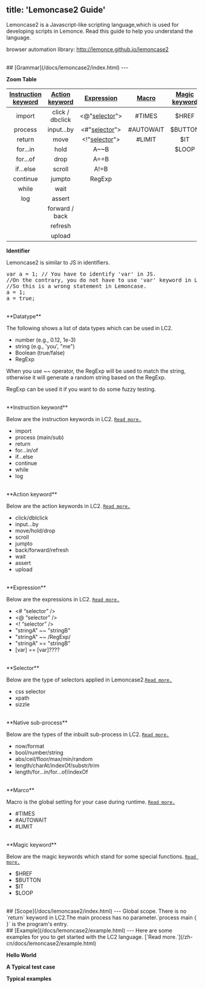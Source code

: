 title: 'Lemoncase2 Guide'
---
Lemoncase2 is a Javascript-like scripting language,which is used for developing scripts in Lemonce. Read this guide to help you understand the language.

browser automation library: http://lemonce.github.io/lemoncase2

<br/>
## [Grammar](/docs/lemoncase2/index.html)
---

**Zoom Table**

|[Instruction keyword](/docs/lemoncase2/instructionkeyword.html)|[Action keyword](/docs/lemoncase2/actionkeyword.html)|[Expression](/docs/lemoncase2/expression.html) |[Macro](/docs/lemoncase2/macro.html)|[Magic keyword](/docs/lemoncase2/magic.html)
|:--------------:|:---------:|:-----------:|:-------:|:-------:|
|import          |click / dbclick      |<@"[selector](/docs/lemoncase2/selector.html)"> |#TIMES   |$HREF  |
|process              |input...by    |<#"[selector](/docs/lemoncase2/selector.html)"> |#AUTOWAIT|$BUTTON|
|return         |move |<!"[selector](/docs/lemoncase2/selector.html)"> |#LIMIT   |$IT    |
|for...in          |hold       |A~~B         |         |$LOOP  |
|for...of        |drop       |A==B         |||         
|if...else        |scroll       |A!=B         |||         
|continue       |jumpto     |RegExp       |||         
|while        |wait     ||||          
|log           |assert       ||||           
|             |forward / back     ||||          
|                |refresh    ||||          
|                |upload      ||||   |       

**Identifier** 

Lemoncase2 is similar to JS in identifiers.
<pre class='sublemon'>
var a = 1; // You have to identify 'var' in JS.
//On the contrary, you do not have to use 'var' keyword in LC2.
//So this is a wrong statement in Lemoncase.
a = 1;
a = true;</pre>

<br/>
**Datatype**

The following shows a list of data types which can be used in LC2.
- number (e.g., 0.12, 1e-3)
- string (e.g., 'you', "me")
- Boolean (true/false)
- RegExp

When you use ~~ operator, the RegExp will be used to match the string, otherwise it will generate a random string based on the RegExp.

RegExp can be used it if you want to do some fuzzy testing.

<br/>
**Instruction keyword** 

Below are the instruction keywords in LC2. [`Read more.`](/docs/lemoncase2/instructionkeyword.html)
- import
- process (main/sub)
- return
- for...in/of
- if...else
- continue
- while
- log

<br/>
**Action keyword** 

Below are the action keywords in LC2. [`Read more.`](/docs/lemoncase2/actionkeyword.html)
- click/dblclick
- input...by
- move/hold/drop
- scroll
- jumpto
- back/forward/refresh
- wait
- assert
- upload

<br/>
**Expression** 

Below are the expressions in LC2. [`Read more.`](/docs/lemoncase2/expression.html)
- <# “selector” />
- <@ “selector” />
- <! “selector” />
- "stringA" ~~ "stringB"
- "stringA" ~~ /RegExp/
- "stringA" == "stringB"
- [var] == [var]????

<br/>
**Selector** 

Below are the type of selectors applied in Lemoncase2.[`Read more.`](docs/lemoncase2/selector.html)
- css selector
- xpath
- sizzle

<br/>
**Native sub-process** 

Below are the types of the inbuilt sub-process in LC2. [`Read more.`](/docs/lemoncase2/subprocess.html)
- now/format
- bool/number/string
- abs/ceil/floor/max/min/random
- length/charAt/indexOf/substr/trim
- length/for...in/for...of/indexOf

<br/>
**Marco** 

Macro is the global setting for your case during runtime. [`Read more.`](/docs/lemoncase2/marco.html)
- #TIMES
- #AUTOWAIT
- #LIMIT

<br/>
**Magic keyword**

Below are the magic keywords which stand for some special functions. [`Read more.`](/docs/lemoncase2/marco.html)
- $HREF
- $BUTTON
- $IT
- $LOOP

<br/>
## [Scope](/docs/lemoncase2/index.html)
---
Global scope. 
There is no `return` keyword in LC2.The main process has no parameter.`process main { }` is the program's entry.

<br/>
## [Example](/docs/lemoncase2/example.html)
---
Here are some examples for you to get started with the LC2 language. [`Read more.`](/zh-cn/docs/lemoncase2/example.html)

**Hello World** 

**A Typical test case** 

**Typical examples** 
